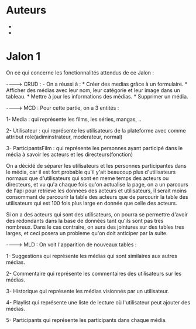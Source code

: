 Auteurs
=======

-   <KADDAM Meryem>
-   <EL HAJJI Safae>

Jalon 1
=======

<description> 
On ce qui concerne les fonctionnalités attendus de ce Jalon : 

----> CRUD : 
    - On a réussi à :
       * Créer des medias grâce à un formulaire.
       * Afficher des médias avec leur nom, leur catégorie et leur image dans un tableau.
       * Mettre à jour les informations des médias.
       * Supprimer un média.
    
----> MCD : 
Pour cette partie, on a 3 entités : 

1- Media : qui représente les films, les séries, mangas, ..

2- Utilisateur : qui représente les utilisateurs de la plateforme avec comme attribut role(adiminstrateur, moderateur, normal)

3- ParticipantsFilm : qui représente les personnes ayant participé dans le média à savoir les acteurs et les directeurs(fonction)

On a décidé de séparer les utilisateurs et les personnes participantes dans le média, car il est fort probable qu'il y'ait beaucoup plus d'utilisateurs normaux que d'utilisateurs qui sont en meme temps des acteurs ou directeurs, et vu qu'a chaque fois qu'on actualise la page, on a un parcours de l'api pour retrieve les donnees des acteurs et utilisateurs, il serait moins consommant de parcourir la table des acteurs que de parcourir la table des utilisateurs qui est 100 fois plus large en donnée que celle des acteurs. 

Si on a des acteurs qui sont des utilisateurs, on pourra se permettre d'avoir des redondants dans la base de données tant qu'ils sont pas tres nombreux. Dans le cas contraire, on aura des jointures sur des tables tres larges, et ceci posera un probleme qu'on doit anticiper par la suite.

----> MLD :
On voit l'apparition de nouveaux tables : 

1- Suggestions qui représente les médias qui sont similaires aux autres médias.

2- Commentaire qui représente les commentaires des utilisateurs sur les médias.

3- Historique qui représente les médias visionnés par un utilisateur.

4- Playlist qui représente une liste de lecture où l'utilisateur peut ajouter des médias.

5- Participants qui représente les participants dans chaque média.